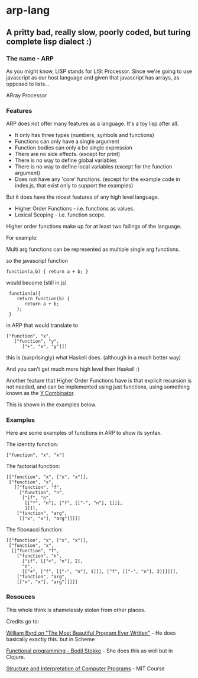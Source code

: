 # arp-lang


## A pritty bad, really slow, poorly coded, but turing complete lisp dialect :)


### The name - ARP

As you might know, LISP stands for LISt Processor. Since we're going to use javascript as our host language and given that javascript has arrays, as opposed to lists...

ARray Processor

### Features

ARP does not offer many features as a language. It's a toy lisp after all.

- It only has three types (numbers, symbols and functions)
- Functions can only have a single argument
- Function bodies can only a be single expression
- There are no side effects. (except for print)
- There is no way to define global variables
- There is no way to define local variables (except for the function argument)
- Does not have any 'core' functions. (except for the example code in index.js, that exist only to support the examples)

But it does have the nicest features of any high level language.

- Higher Order Functions - i.e. functions as values.
- Lexical Scoping - i.e. function scope.


Higher order functions make up for at least two failings of the language.

For example:

Multi arg functions can be represented as multiple single arg functions.

so the javascript function

```
function(a,b) { return a + b; }
```

would become (still in js) 

```
 function(a){ 
    return function(b) { 
       return a + b;
    }; 
 }
```

in ARP that would translate to 

```
["function", "x",
   ["function", "y",
      ["+", "x", "y"]]]
```

this is (surprisingly) what Haskell does. (although in a much better way)

And you can't get much more high level then Haskell :) 


Another feature that Higher Order Functions have is that explicit recursion is not needed, and can be implemented using just functions, using something known as the [Y Combinator](http://kestas.kuliukas.com/YCombinatorExplained/).


This is shown in the examples below.


### Examples 

Here are some examples of functions in ARP to show its syntax.

The identity function:

```
["function", "x", "x"]
```

The factorial function:

```
[["function", "x", ["x", "x"]],
 ["function", "x",
   [["function", "f",
     ["function", "n", 
      ["if", "n",
       [["*", "n"], ["f", [["-", "n"], 1]]],
       1]]],
    ["function", "arg",
     [["x", "x"], "arg"]]]]]
```

The fibonacci function:

```
[["function", "x", ["x", "x"]],
 ["function", "x",
  [["function", "f",
    ["function", "n",
      ["if", [["<", "n"], 2],
      "n",
      [["+", ["f", [["-", "n"], 1]]], ["f", [["-", "n"], 2]]]]]],
    ["function", "arg",
    [["x", "x"], "arg"]]]]]
```




### Resouces

This whole think is shamelessly stolen from other places.

Credits go to:

[William Byrd on "The Most Beautiful Program Ever Written"](https://www.youtube.com/watch?v=OyfBQmvr2Hc) - He does basically exactly this. but in Scheme

[Functional programming - Bodil Stokke](https://www.youtube.com/watch?v=DHubfS8E--o) - She does this as well but in Clojure.


[Structure and Interpretation of Computer Programs](https://www.youtube.com/playlist?list=PL7BcsI5ueSNFPCEisbaoQ0kXIDX9rR5FF) - MIT Course
